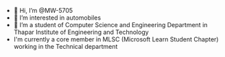 - 👋 Hi, I’m @MW-5705
- 👀 I’m interested in automobiles
- 🌱 I’m a student of Computer Science and Engineering Department in Thapar Institute of Engineering and Technology
- I'm currently a core member in MLSC (Microsoft Learn Student Chapter) working in the Technical department

<!---
MW-5705/MW-5705 is a ✨ special ✨ repository because its `README.md` (this file) appears on your GitHub profile.
You can click the Preview link to take a look at your changes.

--->
